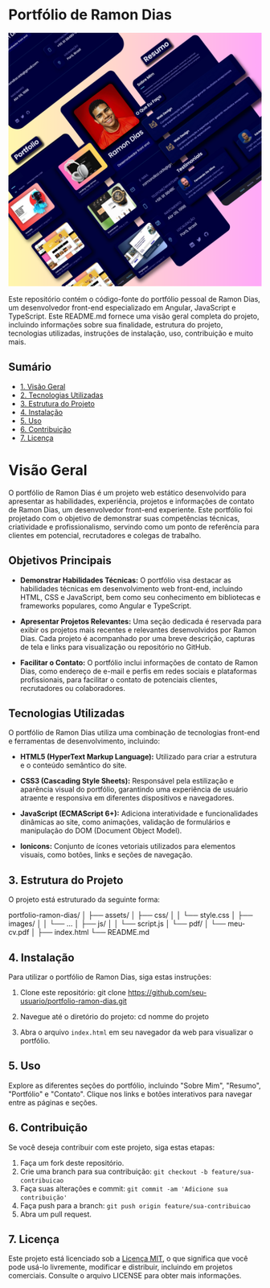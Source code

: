 # Portfólio de Ramon Dias

![preview img](assets/images/mockup.png)

Este repositório contém o código-fonte do portfólio pessoal de Ramon Dias, um desenvolvedor front-end especializado em Angular, JavaScript e TypeScript. Este README.md fornece uma visão geral completa do projeto, incluindo informações sobre sua finalidade, estrutura do projeto, tecnologias utilizadas, instruções de instalação, uso, contribuição e muito mais.

## Sumário

- [1. Visão Geral](#1-visão-geral)
- [2. Tecnologias Utilizadas](#2-tecnologias-utilizadas)
- [3. Estrutura do Projeto](#3-estrutura-do-projeto)
- [4. Instalação](#4-instalação)
- [5. Uso](#5-uso)
- [6. Contribuição](#6-contribuição)
- [7. Licença](#7-licença)

# Visão Geral

O portfólio de Ramon Dias é um projeto web estático desenvolvido para apresentar as habilidades, experiência, projetos e informações de contato de Ramon Dias, um desenvolvedor front-end experiente. Este portfólio foi projetado com o objetivo de demonstrar suas competências técnicas, criatividade e profissionalismo, servindo como um ponto de referência para clientes em potencial, recrutadores e colegas de trabalho.

## Objetivos Principais

- **Demonstrar Habilidades Técnicas:** O portfólio visa destacar as habilidades técnicas em desenvolvimento web front-end, incluindo HTML, CSS e JavaScript, bem como seu conhecimento em bibliotecas e frameworks populares, como Angular e TypeScript.

- **Apresentar Projetos Relevantes:** Uma seção dedicada é reservada para exibir os projetos mais recentes e relevantes desenvolvidos por Ramon Dias. Cada projeto é acompanhado por uma breve descrição, capturas de tela e links para visualização ou repositório no GitHub.

- **Facilitar o Contato:** O portfólio inclui informações de contato de Ramon Dias, como endereço de e-mail e perfis em redes sociais e plataformas profissionais, para facilitar o contato de potenciais clientes, recrutadores ou colaboradores.

## Tecnologias Utilizadas

O portfólio de Ramon Dias utiliza uma combinação de tecnologias front-end e ferramentas de desenvolvimento, incluindo:

- **HTML5 (HyperText Markup Language):** Utilizado para criar a estrutura e o conteúdo semântico do site.
  
- **CSS3 (Cascading Style Sheets):** Responsável pela estilização e aparência visual do portfólio, garantindo uma experiência de usuário atraente e responsiva em diferentes dispositivos e navegadores.
  
- **JavaScript (ECMAScript 6+):** Adiciona interatividade e funcionalidades dinâmicas ao site, como animações, validação de formulários e manipulação do DOM (Document Object Model).
  
- **Ionicons:** Conjunto de ícones vetoriais utilizados para elementos visuais, como botões, links e seções de navegação.

  
## 3. Estrutura do Projeto

O projeto está estruturado da seguinte forma:

portfolio-ramon-dias/
│
├── assets/
│   ├── css/
│   │   └── style.css
│   ├── images/
│   │   └── ...
│   ├── js/
│   │   └── script.js
│   └── pdf/
│       └── meu-cv.pdf
│
├── index.html
└── README.md


## 4. Instalação

Para utilizar o portfólio de Ramon Dias, siga estas instruções:

1. Clone este repositório: git clone https://github.com/seu-usuario/portfolio-ramon-dias.git


2. Navegue até o diretório do projeto: cd nomme do projeto


3. Abra o arquivo `index.html` em seu navegador da web para visualizar o portfólio.

## 5. Uso

Explore as diferentes seções do portfólio, incluindo "Sobre Mim", "Resumo", "Portfólio" e "Contato". Clique nos links e botões interativos para navegar entre as páginas e seções.

## 6. Contribuição

Se você deseja contribuir com este projeto, siga estas etapas:

1. Faça um fork deste repositório.
2. Crie uma branch para sua contribuição: `git checkout -b feature/sua-contribuicao`
3. Faça suas alterações e commit: `git commit -am 'Adicione sua contribuição'`
4. Faça push para a branch: `git push origin feature/sua-contribuicao`
5. Abra um pull request.

## 7. Licença

Este projeto está licenciado sob a [Licença MIT](LICENSE), o que significa que você pode usá-lo livremente, modificar e distribuir, incluindo em projetos comerciais. Consulte o arquivo LICENSE para obter mais informações.
 






